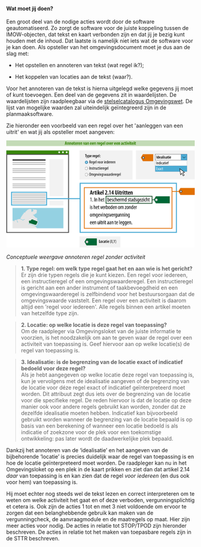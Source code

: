 ﻿#### Wat moet jij doen?

Een groot deel van de nodige acties wordt door de software geautomatiseerd. Zo
zorgt de software voor de juiste koppeling tussen de IMOW-objecten, dat tekst en
kaart verbonden zijn en dat jij je bezig kunt houden met de inhoud. Dat laatste
is namelijk niet iets wat de software voor je kan doen. Als opsteller van het
omgevingsdocument moet je dus aan de slag met:

-   Het opstellen en annoteren van tekst (wat regel ik?);

-   Het koppelen van locaties aan de tekst (waar?).

Voor het annoteren van de tekst is hierna uitgelegd welke gegevens jij moet of
kunt toevoegen. Een deel van de gegevens zit in waardelijsten. De waardelijsten
zijn raadpleegbaar via de [stelselcatalogus
Omgevingswet](https://stelselcatalogus.omgevingswet.overheid.nl/waardelijstenpagina). 
De lijst van mogelijke waarden zal uiteindelijk geïntegreerd zijn
in de planmaaksoftware.

Zie hieronder een voorbeeld van een regel over het 'aanleggen van een uitrit'
 en wat jij als opsteller moet aangeven:

![](media/7102RegelZonderActiviteitBasis.png)

*Conceptuele weergave annoteren regel zonder activiteit*

>   **1. Type regel: om welk type regel gaat het en aan wie is het gericht?**  
>   Er zijn drie typen regels die je kunt kiezen. Een regel voor iedereen,
>   een instructieregel of een omgevingswaarderegel. Een instructieregel is
>   gericht aan een ander instrument of taakbevoegdheid en een omgevingswaarderegel
>   is zelfbindend voor het bestuursorgaan dat de omgevingswaarde vaststelt. Een regel
>   over een activiteit is daarom altijd een 'regel voor iedereen'. 
>   Alle regels binnen een artikel moeten van hetzelfde type zijn. 

>   **2. Locatie: op welke locatie is deze regel van toepassing?**  
>   Om de raadpleger via Omgevingsloket van de juiste informatie te voorzien, is het
>   noodzakelijk om aan te geven waar de regel over een activiteit van toepassing is. Geef
>   hiervoor aan op welke locatie(s) de regel van toepassing is.

>   **3. Idealisatie: is de begrenzing van de locatie exact of indicatief bedoeld voor deze regel?**  
>   Als je hebt aangegeven op welke locatie deze regel van toepassing is, kun je
>   vervolgens met de idealisatie aangeven of de begrenzing van de locatie voor déze
>   regel exact of indicatief geïnterpreteerd moet worden. Dit attribuut zegt dus
>   iets over de begrenzing van de locatie voor díe specifieke regel. De reden
>   hiervoor is dat de locatie op deze manier ook voor andere regels gebruikt kan
>   worden, zonder dat ze dezelfde idealisatie moeten hebben. Indicatief kan
>   bijvoorbeeld gebruikt worden wanneer de begrenzing van de locatie bepaald is op
>   basis van een berekening of wanneer een locatie bedoeld is als indicatie of
>   zoekzone voor de plek voor een toekomstige ontwikkeling: pas later wordt de
>   daadwerkelijke plek bepaald.

Dankzij het annoteren van de ‘idealisatie’ en het aangeven van de bijbehorende
‘locatie’ is precies duidelijk waar de regel van toepassing is en hoe de locatie 
geïnterpreteerd moet worden. De raadpleger kan nu in het Omgevingsloket op een plek 
in de kaart prikken en ziet dan dat artikel 2.14 *daar* van toepassing is en kan zien
dat de regel *voor iedereen* (en dus ook voor hem) van toepassing is. 

Hij moet echter nog steeds wel de tekst lezen en correct interpreteren om te weten om welke 
activiteit het gaat en of deze verboden, vergunningsplichtig et cetera is. Ook zijn de acties 1 tot en met 3
niet voldoende om ervoor te zorgen dat een belanghebbende gebruik kan maken van de vergunningcheck, 
de aanvraagmodule en de maatregels op maat. Hier zijn meer acties voor nodig. De acties in relatie tot 
STOP/TPOD zijn hieronder beschreven. De acties in relatie tot het maken van toepasbare regels zijn in de 
STTR beschreven. 